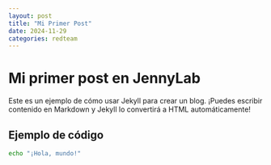 ```yaml
---
layout: post
title: "Mi Primer Post"
date: 2024-11-29
categories: redteam
---
```


# Mi primer post en JennyLab

Este es un ejemplo de cómo usar Jekyll para crear un blog. ¡Puedes escribir contenido en Markdown y Jekyll lo convertirá a HTML automáticamente!

## Ejemplo de código
```bash
echo "¡Hola, mundo!"
```


